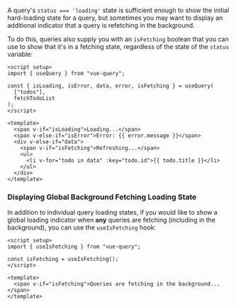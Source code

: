 A query's `status === 'loading'` state is sufficient enough to show the initial hard-loading state for a query, but sometimes you may want to display an additional indicator that a query is refetching in the background.

To do this, queries also supply you with an `isFetching` boolean that you can use to show that it's in a fetching state, regardless of the state of the `status` variable:

```vue
<script setup>
import { useQuery } from "vue-query";

const { isLoading, isError, data, error, isFetching } = useQuery(
  ["todos"],
  fetchTodoList
);
</script>

<template>
  <span v-if="isLoading">Loading...</span>
  <span v-else-if="isError">Error: {{ error.message }}</span>
  <div v-else-if="data">
    <span v-if="isFetching">Refreshing...</span>
    <ul>
      <li v-for="todo in data" :key="todo.id">{{ todo.title }}</li>
    </ul>
  </div>
</template>
```

### Displaying Global Background Fetching Loading State

In addition to individual query loading states, if you would like to show a global loading indicator when **any** queries are fetching (including in the background), you can use the `useIsFetching` hook:

```vue
<script setup>
import { useIsFetching } from "vue-query";

const isFetching = useIsFetching();
</script>

<template>
  <span v-if="isFetching">Queries are fetching in the background...</span>
</template>
```
